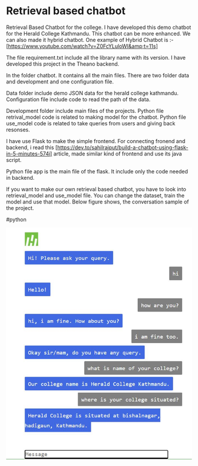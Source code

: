 # Retrieval based chatbot
Retrieval Based Chatbot for the college. I have developed this demo chatbot for the Herald College Kathmandu. This chatbot can be more enhanced. We can also made it hybrid chatbot. One example of Hybrid Chatbot is :-
[https://www.youtube.com/watch?v=Z0FcYLuloWI&amp;t=11s]


The file requirement.txt include all the library name with its version. I have developed this project in the Theano backend. 

In the folder chatbot. It contains all the main files. There are two folder data and development and one configuration file. 

Data folder include demo JSON data for the herald college kathmandu. Configuration file include code to read the path of the data. 

Development folder include main files of the projects. Python file retrival_model code is related to making model for the chatbot. Python file use_model code is related to take queries from users and giving back resonses. 

I have use Flask to make the simple frontend. For connecting fronend and backend, i read this [https://dev.to/sahilrajput/build-a-chatbot-using-flask-in-5-minutes-574i] article, made similar kind of frontend and use its java script. 

Python file app is the main file of the flask. It include only the code needed in backend. 

If you want to make our own retrieval based chatbot, you have to look into retrieval_model and use_model file. You can change the dataset, train the model and use that model.
Below figure shows, the conversation sample of the project.

#python

 ![](chatbot/Capture.JPG)
